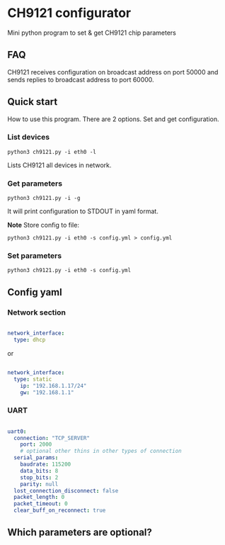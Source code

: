 # CH9121 configurator

Mini python program to set & get CH9121 chip parameters

## FAQ

CH9121 receives configuration on broadcast address on port 50000 and
sends replies to broadcast address to port 60000.

## Quick start

How to use this program. There are 2 options. Set and get configuration.

### List devices

`python3 ch9121.py -i eth0 -l`

Lists CH9121 all devices in network.

### Get parameters

`python3 ch9121.py -i -g`

It will print configuration to STDOUT in yaml format.

**Note** Store config to file:

`python3 ch9121.py -i eth0 -s config.yml > config.yml`

### Set parameters

`python3 ch9121.py -i eth0 -s config.yml`

## Config yaml

### Network section

```yaml

network_interface:
  type: dhcp
```

or

```yaml

network_interface:
  type: static
    ip: "192.168.1.17/24"
    gw: "192.168.1.1"
```

### UART

```yaml

uart0:
  connection: "TCP_SERVER"
    port: 2000
    # optional other thins in other types of connection
  serial_params:
    baudrate: 115200
    data_bits: 8
    stop_bits: 2
    parity: null 
  lost_connection_disconnect: false
  packet_length: 0
  packet_timeout: 0
  clear_buff_on_reconnect: true
```

## Which parameters are optional?
